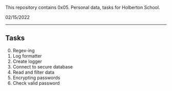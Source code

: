 This repository contains 0x05. Personal data, tasks for Holberton School.

02/15/2022

<hr />

## Tasks

0. Regex-ing
1. Log formatter
2. Create logger
3. Connect to secure database
4. Read and filter data
5. Encrypting passwords
6. Check valid password
